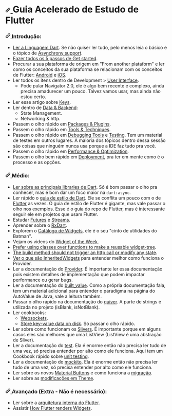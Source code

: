 <div class="markdown-body">
   <h1>
      <a id="user-content-guia-acelerado-de-estudo-de-flutter" class="anchor" href="#guia-acelerado-de-estudo-de-flutter" aria-hidden="true">
         <svg class="octicon octicon-link" viewBox="0 0 16 16" version="1.1" width="16" height="16" aria-hidden="true">
            <path fill-rule="evenodd" d="M7.775 3.275a.75.75 0 001.06 1.06l1.25-1.25a2 2 0 112.83 2.83l-2.5 2.5a2 2 0 01-2.83 0 .75.75 0 00-1.06 1.06 3.5 3.5 0 004.95 0l2.5-2.5a3.5 3.5 0 00-4.95-4.95l-1.25 1.25zm-4.69 9.64a2 2 0 010-2.83l2.5-2.5a2 2 0 012.83 0 .75.75 0 001.06-1.06 3.5 3.5 0 00-4.95 0l-2.5 2.5a3.5 3.5 0 004.95 4.95l1.25-1.25a.75.75 0 00-1.06-1.06l-1.25 1.25a2 2 0 01-2.83 0z"></path>
         </svg>
      </a>
      Guia Acelerado de Estudo de Flutter
   </h1>
   <h3>
      <a id="user-content-introdução" class="anchor" href="#introdu%C3%A7%C3%A3o" aria-hidden="true">
         <svg class="octicon octicon-link" viewBox="0 0 16 16" version="1.1" width="16" height="16" aria-hidden="true">
            <path fill-rule="evenodd" d="M7.775 3.275a.75.75 0 001.06 1.06l1.25-1.25a2 2 0 112.83 2.83l-2.5 2.5a2 2 0 01-2.83 0 .75.75 0 00-1.06 1.06 3.5 3.5 0 004.95 0l2.5-2.5a3.5 3.5 0 00-4.95-4.95l-1.25 1.25zm-4.69 9.64a2 2 0 010-2.83l2.5-2.5a2 2 0 012.83 0 .75.75 0 001.06-1.06 3.5 3.5 0 00-4.95 0l-2.5 2.5a3.5 3.5 0 004.95 4.95l1.25-1.25a.75.75 0 00-1.06-1.06l-1.25 1.25a2 2 0 01-2.83 0z"></path>
         </svg>
      </a>
      Introdução:
   </h3>
   <ul>
      <li>
         <a href="https://dart.dev/guides/language/language-tour" rel="nofollow">Ler a Linguagem Dart</a>. Se não quiser ler tudo, pelo menos leia o básico e o tópico de <a href="https://dart.dev/guides/language/language-tour#asynchrony-support" rel="nofollow">Asynchrony support</a>.
      </li>
      <li>
         <a href="https://flutter.dev/docs/get-started/install" rel="nofollow">Fazer todos os 5 passos de Get started</a>.
      </li>
      <li>Procurar a sua plataforma de origem em "From another plataform" e ler como os conceitos da sua plataforma se relacionam com os conceitos de Flutter: <a href="https://flutter.dev/docs/get-started/flutter-for/android-devs" rel="nofollow">Android</a> e <a href="https://flutter.dev/docs/get-started/flutter-for/ios-devs" rel="nofollow">iOS</a>.</li>
      <li>
         Ler todos os itens dentro de Development &gt; <a href="https://flutter.dev/docs/development/ui/widgets-intro" rel="nofollow">User Interface</a>.
         <ul>
            <li>Pode pular Navigator 2.0, ele é algo bem recente e complexo, ainda precisa amadurecer um pouco. Talvez vamos usar, mas ainda não estou certo.</li>
         </ul>
      </li>
      <li>Ler esse artigo sobre <a href="https://medium.com/flutter/keys-what-are-they-good-for-13cb51742e7d" rel="nofollow">Keys</a>.</li>
      <li>
         Ler dentro de <a href="https://flutter.dev/docs/development/data-and-backend/state-mgmt/intro" rel="nofollow">Data &amp; Backend</a>:
         <ul>
            <li>State Management.</li>
            <li>Networking &amp; http.</li>
         </ul>
      </li>
      <li>Passem o olho rápido em <a href="https://flutter.dev/docs/development/packages-and-plugins/using-packages" rel="nofollow">Packages &amp; Plugins</a>.</li>
      <li>Passem o olho rápido em <a href="https://flutter.dev/docs/development/tools/android-studio" rel="nofollow">Tools &amp; Techniques</a>.</li>
      <li>Passem o olho rápido em <a href="https://flutter.dev/docs/testing/debugging" rel="nofollow">Debugging Tools</a> e <a href="https://flutter.dev/docs/testing#unit-tests" rel="nofollow">Testing</a>. Tem um material de testes em outros lugares. A maioria dos tópicos dentro dessa sessão são coisas que ninguém nunca usa porque a IDE faz tudo pra você.</li>
      <li>Passem o olho rápido em <a href="https://flutter.dev/docs/perf" rel="nofollow">Performance &amp; Optimization</a>.</li>
      <li>Passem o olho bem rápido em <a href="https://flutter.dev/docs/deployment/obfuscate" rel="nofollow">Deployment</a>, pra ter em mente como é o processo e as opções.</li>
   </ul>
   <h3>
      <a id="user-content-médio" class="anchor" href="#m%C3%A9dio" aria-hidden="true">
         <svg class="octicon octicon-link" viewBox="0 0 16 16" version="1.1" width="16" height="16" aria-hidden="true">
            <path fill-rule="evenodd" d="M7.775 3.275a.75.75 0 001.06 1.06l1.25-1.25a2 2 0 112.83 2.83l-2.5 2.5a2 2 0 01-2.83 0 .75.75 0 00-1.06 1.06 3.5 3.5 0 004.95 0l2.5-2.5a3.5 3.5 0 00-4.95-4.95l-1.25 1.25zm-4.69 9.64a2 2 0 010-2.83l2.5-2.5a2 2 0 012.83 0 .75.75 0 001.06-1.06 3.5 3.5 0 00-4.95 0l-2.5 2.5a3.5 3.5 0 004.95 4.95l1.25-1.25a.75.75 0 00-1.06-1.06l-1.25 1.25a2 2 0 01-2.83 0z"></path>
         </svg>
      </a>
      Médio:
   </h3>
   <ul>
      <li>
         <a href="https://dart.dev/guides/libraries/library-tour" rel="nofollow">Ler sobre as principais libraries de Dart</a>. Só é bom passar o olho pra conhecer, mas é bom dar um foco maior na <code>dart:async</code>.
      </li>
      <li>Ler rápido o <a href="https://dart.dev/guides/language/effective-dart" rel="nofollow">guia de estilo de Dart</a>. Ele se conflita um pouco com o de <a href="https://github.com/flutter/flutter/wiki/Style-guide-for-Flutter-repo" rel="nofollow">Flutter</a> as vezes. O guia de estilo de Flutter é gigante, mas vale passar o olho nos exemplos. Esse é o guia do repo de Flutter, mas é interessante seguir ele em projetos que usam Flutter.</li>
      <li>Estudar <a href="https://dart.dev/codelabs/async-await" rel="nofollow">Futures</a> e <a href="https://dart.dev/tutorials/language/streams" rel="nofollow">Streams</a>.</li>
      <li>Aprender sobre o <a href="https://pub.dev/packages/rxdart" rel="nofollow">RxDart</a>.</li>
      <li>Explorem o <a href="https://flutter.dev/docs/reference/widgets" rel="nofollow">Catálogo de Widgets</a>, ele é o seu "cinto de utilidades do Batman".</li>
      <li>Vejam os videos do <a href="https://www.youtube.com/playlist?list=PLjxrf2q8roU23XGwz3Km7sQZFTdB996iG" rel="nofollow">Widget of the Week</a>.</li>
      <li>
         <a href="https://stackoverflow.com/questions/53234825/what-is-the-difference-between-functions-and-classes-to-create-reusable-widgets" rel="nofollow">Prefer using classes over functions to make a reusable widget-tree</a>.
      </li>
      <li>
         <a href="https://stackoverflow.com/questions/52249578/how-to-deal-with-unwanted-widget-build" rel="nofollow">The build method should not trigger an http call or modify any state</a>.
      </li>
      <li>
         <a href="https://www.youtube.com/watch?v=Zbm3hjPjQMk" rel="nofollow">Ver o que são InheritedWidgets</a> para entender melhor como funciona o Provider.
      </li>
      <li>Ler a documentação do <a href="https://pub.dev/packages/provider" rel="nofollow">Provider</a>. É importante ler essa documentação pois existem detalhes de implementação que podem impactar performance ou gerar bugs.</li>
      <li>Ler a documentação do <a href="https://pub.dev/packages/built_value" rel="nofollow">built_value</a>. Como a própria documentação fala, tem um material adicional para entender o paradigma na página do AutoValue de Java, vale a leitura também.</li>
      <li>Passar o olho rápido na documentação do <a href="https://pub.dev/packages/quiver" rel="nofollow">quiver</a>. A parte de strings é utilizada no projeto (isBlank, isNotBlank).</li>
      <li>
         Ler cookbooks:
         <ul>
            <li>
               <a href="https://flutter.dev/docs/cookbook/networking/web-sockets" rel="nofollow">Websockets</a>.
            </li>
            <li>
               <a href="https://flutter.dev/docs/cookbook/persistence/key-value" rel="nofollow">Store key-value data on disk</a>. Só passar o olho rápido.
            </li>
         </ul>
      </li>
      <li>Ler sobre como funcionam os <a href="https://medium.com/flutter/slivers-demystified-6ff68ab0296f" rel="nofollow">Slivers</a>. É importante porque em alguns casos eles são melhores que uma ListView (ListView é uma abstração de Sliver).</li>
      <li>Ler a documentação do <a href="https://pub.dev/packages/test" rel="nofollow">test</a>. Ela é enorme então não precisa ler tudo de uma vez, só precisa entender por alto como ele funciona. Aqui tem um Cookbook rápido sobre <a href="https://flutter.dev/docs/cookbook/testing/unit/introduction" rel="nofollow">unit testing</a>.</li>
      <li>Ler a documentação do <a href="https://pub.dev/packages/mockito" rel="nofollow">mockito</a>. Ela é enorme então não precisa ler tudo de uma vez, só precisa entender por alto como ele funciona.</li>
      <li>Ler sobre os novos <a href="https://flutter.dev/go/material-button-system-updates" rel="nofollow">Material Buttons</a> e como funciona a <a href="https://flutter.dev/go/material-button-migration-guide" rel="nofollow">migração</a>.</li>
      <li>Ler sobre as <a href="https://flutter.dev/go/material-theme-system-updates" rel="nofollow">modificações em Theme</a>.</li>
   </ul>
   <h3>
      <a id="user-content-avançado-extra---não-é-necessário" class="anchor" href="#avan%C3%A7ado-extra---n%C3%A3o-%C3%A9-necess%C3%A1rio" aria-hidden="true">
         <svg class="octicon octicon-link" viewBox="0 0 16 16" version="1.1" width="16" height="16" aria-hidden="true">
            <path fill-rule="evenodd" d="M7.775 3.275a.75.75 0 001.06 1.06l1.25-1.25a2 2 0 112.83 2.83l-2.5 2.5a2 2 0 01-2.83 0 .75.75 0 00-1.06 1.06 3.5 3.5 0 004.95 0l2.5-2.5a3.5 3.5 0 00-4.95-4.95l-1.25 1.25zm-4.69 9.64a2 2 0 010-2.83l2.5-2.5a2 2 0 012.83 0 .75.75 0 001.06-1.06 3.5 3.5 0 00-4.95 0l-2.5 2.5a3.5 3.5 0 004.95 4.95l1.25-1.25a.75.75 0 00-1.06-1.06l-1.25 1.25a2 2 0 01-2.83 0z"></path>
         </svg>
      </a>
      Avançado (Extra - Não é necessário):
   </h3>
   <ul>
      <li>Ler sobre a <a href="https://flutter.dev/docs/resources/architectural-overview" rel="nofollow">arquitetura interna do Flutter</a>.</li>
      <li>Assistir <a href="https://www.youtube.com/watch?v=996ZgFRENMs" rel="nofollow">How Flutter renders Widgets</a>.</li>
   </ul>
</div>
